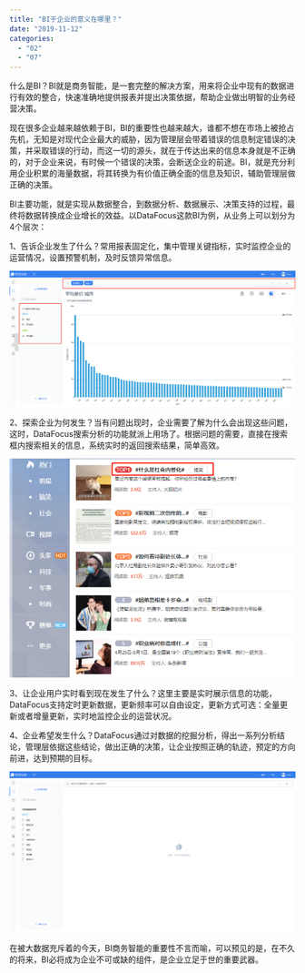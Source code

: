 ```yaml
---
title: "BI于企业的意义在哪里？"
date: "2019-11-12"
categories: 
  - "02"
  - "07"
---
```


什么是BI？BI就是商务智能，是一套完整的解决方案，用来将企业中现有的数据进行有效的整合，快速准确地提供报表并提出决策依据，帮助企业做出明智的业务经营决策。

现在很多企业越来越依赖于BI，BI的重要性也越来越大，谁都不想在市场上被抢占先机，无知是对现代企业最大的威胁，因为管理层会带着错误的信息制定错误的决策，并采取错误的行动，而这一切的源头，就在于传达出来的信息本身就是不正确的，对于企业来说，有时候一个错误的决策，会断送企业的前途。BI，就是充分利用企业积累的海量数据，将其转换为有价值正确全面的信息及知识，辅助管理层做正确的决策。

BI主要功能，就是实现从数据整合，到数据分析、数据展示、决策支持的过程，最终将数据转换成企业增长的效益。以DataFocus这款BI为例，从业务上可以划分为4个层次：

1、告诉企业发生了什么？常用报表固定化，集中管理关键指标，实时监控企业的运营情况，设置预警机制，及时反馈异常信息。

![](images/word-image.png)

2、探索企业为何发生？当有问题出现时，企业需要了解为什么会出现这些问题，这时，DataFocus搜索分析的功能就派上用场了。根据问题的需要，直接在搜索框内搜索相关的信息，系统实时的返回搜索结果，简单高效。

![](images/word-image-1.png)

3、让企业用户实时看到现在发生了什么？这里主要是实时展示信息的功能，DataFocus支持定时更新数据，更新频率可以自由设定，更新方式可选：全量更新或者增量更新，实时地监控企业的运营状况。

4、企业希望发生什么？DataFocus通过对数据的挖掘分析，得出一系列分析结论，管理层依据这些结论，做出正确的决策，让企业按照正确的轨迹，预定的方向前进，达到预期的目标。

![](images/word-image-2.png)

在被大数据充斥着的今天，BI商务智能的重要性不言而喻，可以预见的是，在不久的将来，BI必将成为企业不可或缺的组件，是企业立足于世的重要武器。
